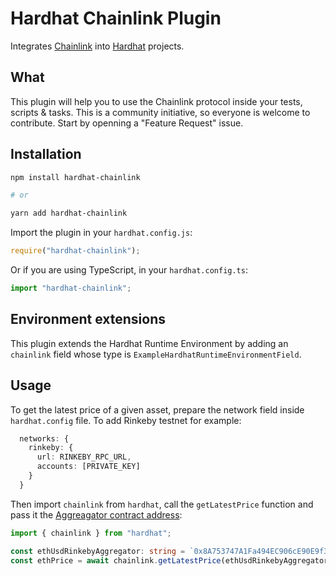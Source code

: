 # Hardhat Chainlink Plugin

Integrates [Chainlink](https://chain.link) into [Hardhat](https://hardhat.org) projects.

## What

This plugin will help you to use the Chainlink protocol inside your tests, scripts & tasks. This is a community initiative, so everyone is welcome to contribute. Start by openning a "Feature Request" issue.

## Installation

```bash
npm install hardhat-chainlink

# or

yarn add hardhat-chainlink
```

Import the plugin in your `hardhat.config.js`:

```js
require("hardhat-chainlink");
```

Or if you are using TypeScript, in your `hardhat.config.ts`:

```ts
import "hardhat-chainlink";
```

## Environment extensions

This plugin extends the Hardhat Runtime Environment by adding an `chainlink` field
whose type is `ExampleHardhatRuntimeEnvironmentField`.

## Usage

To get the latest price of a given asset, prepare the network field inside `hardhat.config` file. To add Rinkeby testnet for example:

```typescript
  networks: {
    rinkeby: {
      url: RINKEBY_RPC_URL,
      accounts: [PRIVATE_KEY]
    }
  }
```

Then import `chainlink` from `hardhat`, call the `getLatestPrice` function and pass it the [Aggreagator contract address](https://docs.chain.link/docs/reference-contracts/):

```typescript
import { chainlink } from "hardhat";

const ethUsdRinkebyAggregator: string = `0x8A753747A1Fa494EC906cE90E9f37563A8AF630e`;
const ethPrice = await chainlink.getLatestPrice(ethUsdRinkebyAggregator);
```
